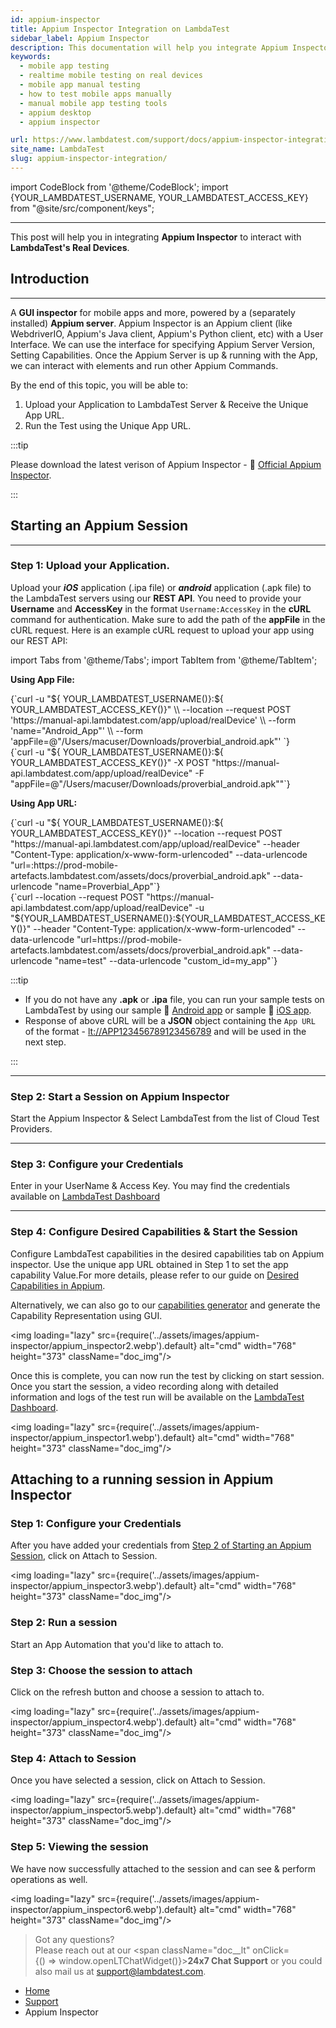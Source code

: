 ```yaml
---
id: appium-inspector
title: Appium Inspector Integration on LambdaTest
sidebar_label: Appium Inspector
description: This documentation will help you integrate Appium Inspector with LambdaTest to interact with LambdaTest's Real Devices. With LambdaTest mobile testing cloud, you can test your mobile applications on wide range of real Android and iOS devices.
keywords:
  - mobile app testing
  - realtime mobile testing on real devices
  - mobile app manual testing
  - how to test mobile apps manually
  - manual mobile app testing tools
  - appium desktop
  - appium inspector

url: https://www.lambdatest.com/support/docs/appium-inspector-integration/
site_name: LambdaTest
slug: appium-inspector-integration/
---
```


import CodeBlock from '@theme/CodeBlock';
import {YOUR_LAMBDATEST_USERNAME, YOUR_LAMBDATEST_ACCESS_KEY} from "@site/src/component/keys";

<script type="application/ld+json"
      dangerouslySetInnerHTML={{ __html: JSON.stringify({
       "@context": "https://schema.org",
        "@type": "BreadcrumbList",
        "itemListElement": [{
          "@type": "ListItem",
          "position": 1,
          "name": "Home",
          "item": "https://www.lambdatest.com"
        },{
          "@type": "ListItem",
          "position": 2,
          "name": "Support",
          "item": "https://www.lambdatest.com/support/docs/"
        },{
          "@type": "ListItem",
          "position": 3,
          "name": "Appium Inspector Integration on LambdaTest",
          "item": "https://www.lambdatest.com/support/docs/appium-inspector-integration/"
        }]
      })
    }}
></script>

---

This post will help you in integrating **Appium Inspector** to interact with **LambdaTest's Real Devices**.

## Introduction

---

A **GUI inspector** for mobile apps and more, powered by a (separately installed) **Appium server**. Appium Inspector is an Appium client (like WebdriverIO, Appium's Java client, Appium's Python client, etc) with a User Interface. We can use the interface for specifying Appium Server Version, Setting Capabilities. Once the Appium Server is up & running with the App, we can interact with elements and run other Appium Commands.

By the end of this topic, you will be able to:

1. Upload your Application to LambdaTest Server & Receive the Unique App URL.
2. Run the Test using the Unique App URL.

:::tip

Please download the latest verison of Appium Inspector - :link: [Official Appium Inspector](https://github.com/appium/appium-inspector/releases).

:::

## Starting an Appium Session

---

### Step 1: Upload your Application.

Upload your **_iOS_** application (.ipa file) or **_android_** application (.apk file) to the LambdaTest servers using our **REST API**. You need to provide your **Username** and **AccessKey** in the format `Username:AccessKey` in the **cURL** command for authentication. Make sure to add the path of the **appFile** in the cURL request. Here is an example cURL request to upload your app using our REST API:

import Tabs from '@theme/Tabs';
import TabItem from '@theme/TabItem';

**Using App File:**

<Tabs className="docs__val" groupId="os">
<TabItem value="macos" label="Linux / MacOS" default>

<div className="lambdatest__codeblock">
<CodeBlock className="language-bash">
{`curl -u "${ YOUR_LAMBDATEST_USERNAME()}:${ YOUR_LAMBDATEST_ACCESS_KEY()}" \\
--location --request POST 'https://manual-api.lambdatest.com/app/upload/realDevice' \\
--form 'name="Android_App"' \\
--form 'appFile=@"/Users/macuser/Downloads/proverbial_android.apk"' 
`}
</CodeBlock>
</div>

</TabItem>

<TabItem value="windows" label="Windows" default>
<div className="lambdatest__codeblock">
<CodeBlock className="language-powershell">
{`curl -u "${ YOUR_LAMBDATEST_USERNAME()}:${ YOUR_LAMBDATEST_ACCESS_KEY()}" -X POST "https://manual-api.lambdatest.com/app/upload/realDevice" -F "appFile=@"/Users/macuser/Downloads/proverbial_android.apk""`}
</CodeBlock>
</div>
</TabItem>
</Tabs>

**Using App URL:**

<Tabs className="docs__val" groupId="os">
<TabItem value="macos" label="Linux / MacOS" default>

<div className="lambdatest__codeblock">
<CodeBlock className="language-bash">
{`curl -u "${ YOUR_LAMBDATEST_USERNAME()}:${ YOUR_LAMBDATEST_ACCESS_KEY()}" --location --request POST "https://manual-api.lambdatest.com/app/upload/realDevice" --header "Content-Type: application/x-www-form-urlencoded" --data-urlencode "url=:https://prod-mobile-artefacts.lambdatest.com/assets/docs/proverbial_android.apk" --data-urlencode "name=Proverbial_App"`}
</CodeBlock>
</div>

</TabItem>

<TabItem value="windows" label="Windows" default>
<div className="lambdatest__codeblock">
<CodeBlock className="language-powershell">
{`curl --location --request POST "https://manual-api.lambdatest.com/app/upload/realDevice" -u "${YOUR_LAMBDATEST_USERNAME()}:${YOUR_LAMBDATEST_ACCESS_KEY()}" --header "Content-Type: application/x-www-form-urlencoded" --data-urlencode "url=https://prod-mobile-artefacts.lambdatest.com/assets/docs/proverbial_android.apk" --data-urlencode "name=test" --data-urlencode "custom_id=my_app"`}
</CodeBlock>
</div>
</TabItem>
</Tabs>

:::tip

- If you do not have any **.apk** or **.ipa** file, you can run your sample tests on LambdaTest by using our sample :link: [Android app](https://prod-mobile-artefacts.lambdatest.com/assets/docs/proverbial_android.apk) or sample :link: [iOS app](https://prod-mobile-artefacts.lambdatest.com/assets/docs/proverbial_ios.ipa).
- Response of above cURL will be a **JSON** object containing the `App URL` of the format - <lt://APP123456789123456789> and will be used in the next step.

:::

---

### Step 2: Start a Session on Appium Inspector

Start the Appium Inspector & Select LambdaTest from the list of Cloud Test Providers.

---

### Step 3: Configure your Credentials

Enter in your UserName & Access Key. You may find the credentials available on [LambdaTest Dashboard](https://appautomation.lambdatest.com/)

---

### Step 4: Configure Desired Capabilities & Start the Session

Configure LambdaTest capabilities in the desired capabilities tab on Appium inspector. Use the unique app URL obtained in Step 1 to set the app capability Value.For more details, please refer to our guide on [Desired Capabilities in Appium](https://www.lambdatest.com/support/docs/desired-capabilities-in-appium/).

Alternatively, we can also go to our [capabilities generator](https://www.lambdatest.com/capabilities-generator/) and generate the Capability Representation using GUI.

<img loading="lazy" src={require('../assets/images/appium-inspector/appium_inspector2.webp').default} alt="cmd" width="768" height="373" className="doc_img"/>

Once this is complete, you can now run the test by clicking on start session. Once you start the session, a video recording along with detailed information and logs of the test run will be available on the [LambdaTest Dashboard](https://appautomation.lambdatest.com/build).

<img loading="lazy" src={require('../assets/images/appium-inspector/appium_inspector1.webp').default} alt="cmd" width="768" height="373" className="doc_img"/>

## Attaching to a running session in Appium Inspector

### Step 1: Configure your Credentials
After you have added your credentials from [Step 2 of Starting an Appium Session](https://www.lambdatest.com/support/docs/appium-inspector-integration/#attaching-to-a-running-session-in-appium-inspector), click on Attach to Session.

<img loading="lazy" src={require('../assets/images/appium-inspector/appium_inspector3.webp').default} alt="cmd" width="768" height="373" className="doc_img"/>

### Step 2: Run a session
Start an App Automation that you'd like to attach to.

### Step 3: Choose the session to attach
Click on the refresh button and choose a session to attach to.

<img loading="lazy" src={require('../assets/images/appium-inspector/appium_inspector4.webp').default} alt="cmd" width="768" height="373" className="doc_img"/>

### Step 4: Attach to Session
Once you have selected a session, click on Attach to Session.

<img loading="lazy" src={require('../assets/images/appium-inspector/appium_inspector5.webp').default} alt="cmd" width="768" height="373" className="doc_img"/>

### Step 5: Viewing the session
We have now successfully attached to the session and can see & perform operations as well.

<img loading="lazy" src={require('../assets/images/appium-inspector/appium_inspector6.webp').default} alt="cmd" width="768" height="373" className="doc_img"/>

> Got any questions?<br/>
> Please reach out at our <span className="doc\_\_lt" onClick={() => window.openLTChatWidget()}>**24x7 Chat Support**</span> or you could also mail us at [support@lambdatest.com](https://support.lambdatest.com/).

<nav aria-label="breadcrumbs">
  <ul className="breadcrumbs">
    <li className="breadcrumbs__item">
      <a className="breadcrumbs__link" target="_self" href="https://www.lambdatest.com">
        Home
      </a>
    </li>
    <li className="breadcrumbs__item">
      <a className="breadcrumbs__link" target="_self" href="https://www.lambdatest.com/support/docs/">
        Support
      </a>
    </li>
    <li className="breadcrumbs__item breadcrumbs__item--active">
      <span className="breadcrumbs__link">
      Appium Inspector </span>
    </li>
  </ul>
</nav>